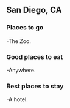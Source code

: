 ## San Diego, CA

### Places to go

-The Zoo.

### Good places to eat

-Anywhere.

### Best places to stay

-A hotel.
